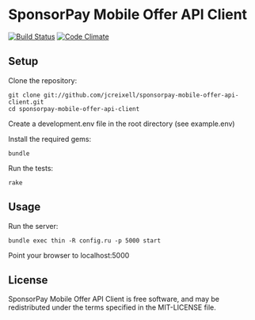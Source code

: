 SponsorPay Mobile Offer API Client
==================================

[![Build Status](https://travis-ci.org/jcreixell/sponsorpay-mobile-offer-api-client.png?branch=master)](https://travis-ci.org/jcreixell/sponsorpay-mobile-offer-api-client)
[![Code Climate](https://codeclimate.com/github/jcreixell/sponsorpay-mobile-offer-api-client.png)](https://codeclimate.com/github/jcreixell/sponsorpay-mobile-offer-api-client)


Setup
-----

Clone the repository:

    git clone git://github.com/jcreixell/sponsorpay-mobile-offer-api-client.git
    cd sponsorpay-mobile-offer-api-client

Create a development.env file in the root directory (see example.env)

Install the required gems:

    bundle

Run the tests:

    rake

Usage
-----

Run the server:

    bundle exec thin -R config.ru -p 5000 start

Point your browser to localhost:5000

License
-------

SponsorPay Mobile Offer API Client is free software, and may be redistributed under the terms
specified in the MIT-LICENSE file.
